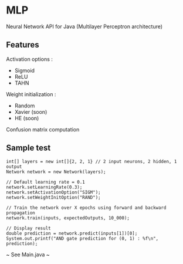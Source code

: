 # MLP
Neural Network API for Java (Multilayer Perceptron architecture)

## Features
Activation options :
- Sigmoid
- ReLU
- TAHN

Weight initialization :
- Random
- Xavier (soon)
- HE (soon)

Confusion matrix computation

## Sample test

    int[] layers = new int[]{2, 2, 1} // 2 input neurons, 2 hidden, 1 output
    Network network = new Network(layers);

    // Default learning rate = 0.1
    network.setLearningRate(0.3);
    network.setActivationOption("SIGM");
    network.setWeightInitOption("RAND");

    // Train the network over X epochs using forward and backward propagation
    network.train(inputs, expectedOutputs, 10_000);

    // Display result
    double prediction = network.predict(inputs[1])[0];
    System.out.printf("AND gate prediction for (0, 1) : %f\n", prediction);


~ See Main.java ~
